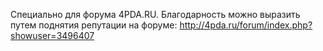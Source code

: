Специально для форума 4PDA.RU. Благодарность можно выразить путем поднятия репутации на форуме: http://4pda.ru/forum/index.php?showuser=3496407

